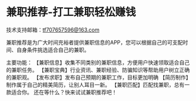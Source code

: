 # 兼职推荐-打工兼职轻松赚钱

技术支持邮箱：tf707657596@163.com

兼职推荐是为广大时间充裕者提供兼职信息的APP，您可以根据自己的可支配时间、自身条件挑选适合自己的兼职。

主要功能：
【兼职信息】收集不同类别的兼职信息，方便用户快速领取适合自己的兼职任务。
【兼职宝典】行业资讯、兼职经验、防骗知识等帮助用户树立正确的兼职观。
【发布求职】发布自己预期的兼职工作，目标更加明确
【简历制作】制作属于自己的精美简历，让别人耳目一新。
【兼职匹配】匹配找兼职，总有一款适合你。
还在等什么？快来试试兼职推荐吧！
